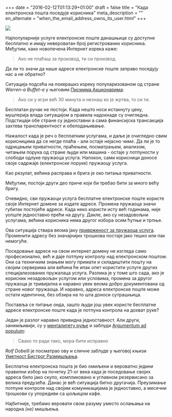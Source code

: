 +++
date = "2016-02-12T01:13:29+01:00"
draft = false
title = "Када електронска пошта поседује корисника"
meta_description = ""
en_alternate = "when_the_email_address_owns_its_user.html"
+++

<p class="illustration"><img src="/assets/img/mail-429296_640.jpg"/></p>

Најпопуларније услуге електронске поште данашњице су доступне бесплатно и имају невероватан број регистрованих корисника. Међутим, како новопечена Интернет изрека каже:

> Ако не плаћаш за производ, ти си производ.

Да ли то значи да наше адресе електронске поште заправо поседују нас а не обратно?

Ситуација подсећа на покерашкз изреку популаризованом од стране *Warren-a Buffet-a* у његовим [Писмима Акционарима](http://www.amazon.com/Berkshire-Hathaway-Letters-Shareholders-Buffett/dp/0615975070):

> Ако си у игри већ 30 минута и незнаш ко је жртва, то си ти.

Бесплатан ручак не постоји. Када нешто носи истакнуту цену, муштерија влада ситуацијом а правила надокнаде су очигледна. Подстицаји обе стране су једноставни a cама финансијска трансакција захтева транспарентност и обелодањивање.

Нажалост када је реч о бесплатним услугама, и даље је очигледно свим корисницима да се негде плаћа - али остаје нејасно *чиме*. Да ли је то одрицањем приватности, праћењем, посматрањем, анализом, читањем порука од стране људи или машина - остаје у потпуности у слободи одлуке пружаоца услуга. Напокон, сами корисници доносе своје садржаје (електронске поруке) пружаоцу услуга.

Као резулат, већина расправа и брига је око питања приватности.

Mеђутим, постоји други део приче који би требао бити за много већу бригу.

Очевидно, сви пружаоци услуга бесплатне електронске поште користе своје Интернет домене за издате адресе. Промена пружаоца значи губитак постојеће адресе. Када неко користи исту већ годинама, није уопште једноставно прећи на другу. Дакле, ако су незадовољни услугама, већина корисника нема другог избора осим ћутње и трпње.

Ова ситуација ствара веома јаку [приврженост за пружаоца услуга](https://en.wikipedia.org/wiki/Vendor_lock-in). Променити адресу без значајнијих трошкова постаје јако тешко или пак немогуће.

Поседовање адресе на свом интернет домену не изгледа само професионално, већ и даје потпуну контролу над електронском поштом. Они са техничким знањем могу примати и складиштити пошту на својим серверима али већина ће ипак опет користити услуге других специјализованих пружалаца услуга. Разлика је у томе што сада, ако је корисник незадовољан услугом или условима, промена за другог пружаоца је тривијална и наравно увек веома добро документована од стране новог пружаоца. И наравно, адреса електронске поште може остати идентична, без обзира на то шта доноси сутрашњица.

Поставља се питање онда, зашто људи још увек користе бесплатне адресе електронске поште када је потпуна контрола на дохват руке?

Један је разлог наравно привидна једноставност. Али други, занимљивији, су у [менталитету руље](менталитет_руље_дан_заљубљених.html) и заблуди [Argumentum ad populum](https://en.wikipedia.org/wiki/Argumentum_ad_populum):

> Свако то ради тако, мора бити исправно

*Rolf Dobelli* је посматрао ову и сличне заблуде у његовој књизи [Уметност Бистрог Размишљања](http://www.amazon.com/The-Thinking-Clearly-Rolf-Dobelli/dp/0062219693).

Бесплатна електронска пошта је био омиљени и вероватно једини правилни избор на почетку 21-ог века када је поседовање својих адреса било јако скупо, компликовано и углавном резервисано за велика предузећа. Данас је већ ситуација битно другачија. Преузимање потпуне контроле над својим комуникацијама је једноставно, а месечни трошкови су упоредиви са шољицом кафе.

Најбитније, требамо веровати свом разуму уместо ослањања на народна _(не)_ мишљења.


[comment]: # (dodati link ka prici Dositej - seljak i tele)
